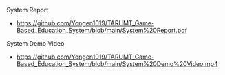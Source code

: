 System Report
- https://github.com/Yongen1019/TARUMT_Game-Based_Education_System/blob/main/System%20Report.pdf

System Demo Video
- https://github.com/Yongen1019/TARUMT_Game-Based_Education_System/blob/main/System%20Demo%20Video.mp4
